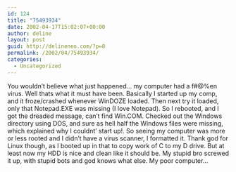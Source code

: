 ```yaml
---
id: 124
title: "75493934"
date: 2002-04-17T15:02:07+00:00
author: deline
layout: post
guid: http://delineneo.com/?p=8
permalink: /2002/04/75493934/
categories:
  - Uncategorized
---
```

You wouldn&#8217;t believe what just happened&#8230; my computer had a f#@%en virus. Well thats what it must have been. Basically I started up my comp, and it froze/crashed whenever WinDOZE loaded. Then next try it loaded, only that Notepad.EXE was missing (I love Notepad). So I rebooted, and I got the dreaded message, can&#8217;t find Win.COM. Checked out the Windows directory using DOS, and sure as hell half the Windows files were missing, which explained why I couldnt&#8217; start up!. So seeing my computer was more or less rooted and I didn&#8217;t have a virus scanner, I formatted it. Thank god for Linux though, as I booted up in that to copy work of C to my D drive. But at least now my HDD is nice and clean like it should be. My stupid bro screwed it up, with stupid bots and god knows what else. My poor computer&#8230;